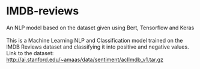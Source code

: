 # IMDB-reviews
An NLP model based on the dataset given using Bert, Tensorflow and Keras
</br></br>
This is a Machine Learning NLP and Classification model trained on the IMDB Reviews dataset and classifying it into positive and negative values.</br>
Link to the dataset:  http://ai.stanford.edu/~amaas/data/sentiment/aclImdb_v1.tar.gz
